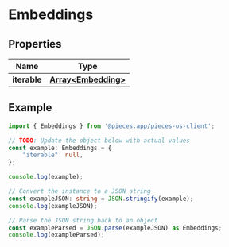 
# Embeddings


## Properties

Name | Type
------------ | -------------
**iterable** | [**Array&lt;Embedding&gt;**](Embedding)

## Example

```typescript
import { Embeddings } from '@pieces.app/pieces-os-client';

// TODO: Update the object below with actual values
const example: Embeddings = {
    "iterable": null,
};

console.log(example);

// Convert the instance to a JSON string
const exampleJSON: string = JSON.stringify(example);
console.log(exampleJSON);

// Parse the JSON string back to an object
const exampleParsed = JSON.parse(exampleJSON) as Embeddings;
console.log(exampleParsed);
```


